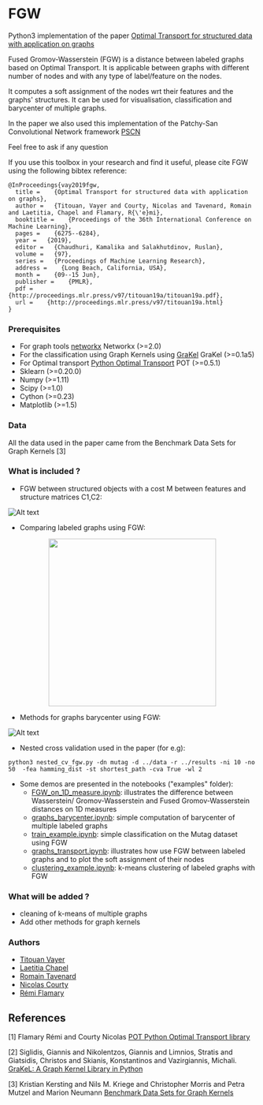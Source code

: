 
# FGW

Python3 implementation of the paper [Optimal Transport for structured data with application on graphs
](https://arxiv.org/abs/1805.09114) 

Fused Gromov-Wasserstein (FGW) is a distance between labeled graphs based on Optimal Transport. It is applicable between graphs with different number of nodes and with any type of label/feature on the nodes. 

It computes a soft assignment of the nodes wrt their features and the graphs' structures. It can be used for visualisation, classification and barycenter of multiple graphs.

In the paper we also used this implementation of the Patchy-San Convolutional Network framework [PSCN](https://github.com/tvayer/PSCN)

Feel free to ask if any question

If you use this toolbox in your research and find it useful, please cite FGW using the following bibtex reference:

```
@InProceedings{vay2019fgw,
  title =    {Optimal Transport for structured data with application on graphs},
  author =   {Titouan, Vayer and Courty, Nicolas and Tavenard, Romain and Laetitia, Chapel and Flamary, R{\'e}mi},
  booktitle =    {Proceedings of the 36th International Conference on Machine Learning},
  pages =    {6275--6284},
  year =   {2019},
  editor =   {Chaudhuri, Kamalika and Salakhutdinov, Ruslan},
  volume =   {97},
  series =   {Proceedings of Machine Learning Research},
  address =    {Long Beach, California, USA},
  month =    {09--15 Jun},
  publisher =    {PMLR},
  pdf =    {http://proceedings.mlr.press/v97/titouan19a/titouan19a.pdf},
  url =    {http://proceedings.mlr.press/v97/titouan19a.html}
}
```

### Prerequisites

* For graph tools [networkx](https://networkx.github.io/) Networkx (>=2.0)
* For the classification using Graph Kernels using [GraKel](https://ysig.github.io/GraKeL/dev/) GraKel (>=0.1a5) 
* For Optimal transport [Python Optimal Transport](https://pot.readthedocs.io/en/stable/) POT (>=0.5.1)
* Sklearn (>=0.20.0)
* Numpy (>=1.11)
* Scipy (>=1.0)
* Cython (>=0.23)
* Matplotlib (>=1.5)

### Data 

All the data used in the paper came from the Benchmark Data Sets for Graph Kernels [3]

### What is included ?

* FGW between structured objects with a cost M between features and structure matrices C1,C2:

![Alt text](coupling_on_1D.png "Optimal maps")

* Comparing labeled graphs using FGW:

<p align="center">
  <img src="https://github.com/tvayer/FGW/blob/master/coupling_on_graphs.png" width="340" >
</p>

* Methods for graphs barycenter using FGW:

![Alt text](barycircle.png)

* Nested cross validation used in the paper (for e.g):

```
python3 nested_cv_fgw.py -dn mutag -d ../data -r ../results -ni 10 -no 50  -fea hamming_dist -st shortest_path -cva True -wl 2 
```

* Some demos are presented in the notebooks ("examples" folder):
	- [FGW_on_1D_measure.ipynb](/examples/FGW_on_1D_measure.ipynb): illustrates the difference between Wasserstein/ Gromov-Wasserstein and Fused Gromov-Wasserstein distances on 1D measures
	- [graphs_barycenter.ipynb](/examples/graphs_barycenter.ipynb): simple computation of barycenter of multiple labeled graphs
	- [train_example.ipynb](/examples/train_example.ipynb): simple classification on the Mutag dataset using FGW
	- [graphs_transport.ipynb](/examples/graphs_transport.ipynb): illustrates how use FGW between labeled graphs and to plot the soft assignment of their nodes
  - [clustering_example.ipynb](/examples/clustering_example.ipynb): k-means clustering of labeled graphs with FGW

### What will be added ?

* cleaning of k-means of multiple graphs
* Add other methods for graph kernels

### Authors

* [Titouan Vayer](https://github.com/tvayer)
* [Laetitia Chapel](https://github.com/lchapel)
* [Romain Tavenard](https://github.com/rtavenar)
* [Nicolas Courty](https://github.com/ncourty)
* [Rémi Flamary](https://github.com/rflamary)


## References

[1] Flamary Rémi and Courty Nicolas [POT Python Optimal Transport library](https://github.com/rflamary/POT)

[2] Siglidis, Giannis and Nikolentzos, Giannis and Limnios, Stratis and Giatsidis, Christos and Skianis, Konstantinos and Vazirgiannis, Michali. [GraKeL: A Graph Kernel Library in Python](https://github.com/ysig/GraKeL)

[3] Kristian Kersting and Nils M. Kriege and Christopher Morris and Petra Mutzel and Marion Neumann [Benchmark Data Sets for Graph Kernels](http://graphkernels.cs.tu-dortmund.de)
